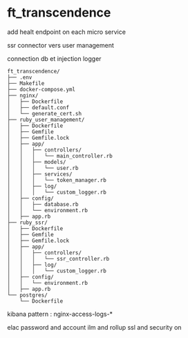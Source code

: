 # ft_transcendence

add healt endpoint on each micro service

ssr connector vers user management

connection db et injection logger

```
ft_transcendence/
├── .env
├── Makefile
├── docker-compose.yml
├── nginx/
│   ├── Dockerfile
│   ├── default.conf
│   └── generate_cert.sh
├── ruby_user_management/
│   ├── Dockerfile
│   ├── Gemfile
│   ├── Gemfile.lock
│   ├── app/
│   │   ├── controllers/
│   │   │   └── main_controller.rb
│   │   ├── models/
│   │   │   └── user.rb
│   │   ├── services/
│   │   │   └── token_manager.rb
│   │   ├── log/
│   │   │   └── custom_logger.rb
│   ├── config/
│   │   ├── database.rb
│   │   └── environment.rb
│   ├── app.rb
├── ruby_ssr/
│   ├── Dockerfile
│   ├── Gemfile
│   ├── Gemfile.lock
│   ├── app/
│   │   ├── controllers/
│   │   │   └── ssr_controller.rb
│   │   ├── log/
│   │   │   └── custom_logger.rb
│   ├── config/
│   │   └── environment.rb
│   ├── app.rb
└── postgres/
    └── Dockerfile
```



kibana pattern : nginx-access-logs-*

elac password and account
ilm and rollup
ssl and security on